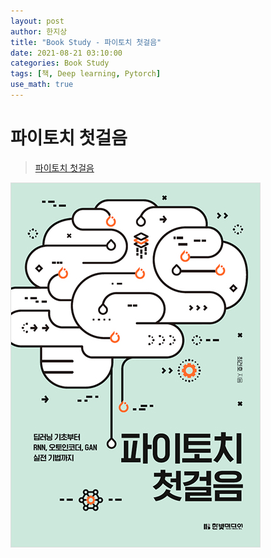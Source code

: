 ```yaml
---
layout: post
author: 한지상
title: "Book Study - 파이토치 첫걸음"
date: 2021-08-21 03:10:00
categories: Book Study
tags: [책, Deep learning, Pytorch]
use_math: true
---
```


# 파이토치 첫걸음

> [파이토치 첫걸음](https://onground.notion.site/9819d37eb4c2451289ddb604fc65bda0)

![](/assets/파이토치첫걸음.jpg)